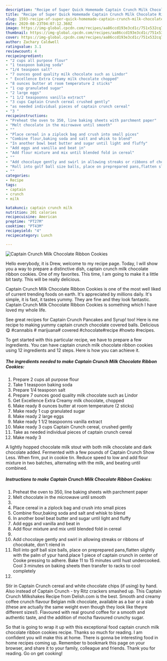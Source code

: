 ```yaml
---
description: "Recipe of Super Quick Homemade Captain Crunch Milk Chocolate Ribbon Cookies"
title: "Recipe of Super Quick Homemade Captain Crunch Milk Chocolate Ribbon Cookies"
slug: 1593-recipe-of-super-quick-homemade-captain-crunch-milk-chocolate-ribbon-cookies
date: 2020-08-23T04:07:12.360Z
image: https://img-global.cpcdn.com/recipes/aa86ccd193e3cd1c/751x532cq70/captain-crunch-milk-chocolate-ribbon-cookies-recipe-main-photo.jpg
thumbnail: https://img-global.cpcdn.com/recipes/aa86ccd193e3cd1c/751x532cq70/captain-crunch-milk-chocolate-ribbon-cookies-recipe-main-photo.jpg
cover: https://img-global.cpcdn.com/recipes/aa86ccd193e3cd1c/751x532cq70/captain-crunch-milk-chocolate-ribbon-cookies-recipe-main-photo.jpg
author: Zachary Caldwell
ratingvalue: 3.1
reviewcount: 4
recipeingredient:
- "2 cups all purpose flour"
- "1 teaspoon baking soda"
- "1/4 teaspoon salt"
- "7 ounces good quality milk chocolate such as Lindor"
- " Excellence Extra Creamy milk chocolate chopped"
- "8 ounces butter at room temperature 2 sticks"
- "1 cup granulated sugar"
- "2 large eggs"
- "1 1/2 teaspoonns vanilla extract"
- "3 cups Captain Crunch cereal crushed gently"
- "as needed individual pieces of captain crunch cereal"
- "3 "
recipeinstructions:
- "Preheat the oven to 350, line baking sheets with parchment paper"
- "Melt chocolate in the microwave until smooth"
- ""
- "Place cereal in a ziplock bag and crush into small pices"
- "Combine flour,baking soda and salt and whisk to blend"
- "In another bowl beat butter and sugar until light and fluffy"
- "Add eggs and vanilla and beat in"
- "Add flour mixture and mix until blended fold in cereal"
- ""
- "Add chocolaye gently and swirl in allowing streaks or ribbons of chocokate, don&#39;t nlend in"
- "Roll into golf ball size balls, place on preprepared pans,flatten slightly with the palm of ypur hand.place 1 piece of captain crunch in center of Cooke pressing to adhere. Bake 11 to 15 minutes until hust undercooked. Cool 3 minutes on baking sheets then transfer to racks to cool completely"
- ""
categories:
- Recipe
tags:
- captain
- crunch
- milk

katakunci: captain crunch milk 
nutrition: 201 calories
recipecuisine: American
preptime: "PT27M"
cooktime: "PT43M"
recipeyield: "4"
recipecategory: Lunch

---
```



![Captain Crunch Milk Chocolate Ribbon Cookies](https://img-global.cpcdn.com/recipes/aa86ccd193e3cd1c/751x532cq70/captain-crunch-milk-chocolate-ribbon-cookies-recipe-main-photo.jpg)

Hello everybody, it is Drew, welcome to my recipe page. Today, I will show you a way to prepare a distinctive dish, captain crunch milk chocolate ribbon cookies. One of my favorites. This time, I am going to make it a little bit tasty. This will be really delicious.

Captain Crunch Milk Chocolate Ribbon Cookies is one of the most well liked of current trending foods on earth. It's appreciated by millions daily. It's simple, it is fast, it tastes yummy. They are fine and they look fantastic. Captain Crunch Milk Chocolate Ribbon Cookies is something which I have loved my whole life.

See great recipes for Captain Crunch Pancakes and Syrup! too! Here is me recipe to making yummy captain crunch chocolate covered balls. Delicious 😋 #cannabis # marijuana# covered #chocolate#recipe #howto #recipes.


To get started with this particular recipe, we have to prepare a few ingredients. You can have captain crunch milk chocolate ribbon cookies using 12 ingredients and 12 steps. Here is how you can achieve it.

<!--inarticleads1-->

##### The ingredients needed to make Captain Crunch Milk Chocolate Ribbon Cookies:

1. Prepare 2 cups all purpose flour
1. Take 1 teaspoon baking soda
1. Prepare 1/4 teaspoon salt
1. Prepare 7 ounces good quality milk chocolate such as Lindor
1. Get  Excellence Extra Creamy milk chocolate, chopped
1. Make ready 8 ounces butter at room temperature (2 sticks)
1. Make ready 1 cup granulated sugar
1. Make ready 2 large eggs
1. Make ready 1 1/2 teaspoonns vanilla extract
1. Make ready 3 cups Captain Crunch cereal, crushed gently
1. Take as needed individual pieces of captain crunch cereal
1. Make ready 3 


A lightly hopped chocolate milk stout with both milk chocolate and dark chocolate added. Fermented with a few pounds of Captain Crunch Show Less. When firm, put in cookie tin. Reduce speed to low and add flour mixture in two batches, alternating with the milk, and beating until combined. 

<!--inarticleads2-->

##### Instructions to make Captain Crunch Milk Chocolate Ribbon Cookies:

1. Preheat the oven to 350, line baking sheets with parchment paper
1. Melt chocolate in the microwave until smooth
1. 
1. Place cereal in a ziplock bag and crush into small pices
1. Combine flour,baking soda and salt and whisk to blend
1. In another bowl beat butter and sugar until light and fluffy
1. Add eggs and vanilla and beat in
1. Add flour mixture and mix until blended fold in cereal
1. 
1. Add chocolaye gently and swirl in allowing streaks or ribbons of chocokate, don&#39;t nlend in
1. Roll into golf ball size balls, place on preprepared pans,flatten slightly with the palm of ypur hand.place 1 piece of captain crunch in center of Cooke pressing to adhere. Bake 11 to 15 minutes until hust undercooked. Cool 3 minutes on baking sheets then transfer to racks to cool completely
1. 


Stir in Captain Crunch cereal and white chocolate chips (if using) by hand. Also instead of Captain Crunch - try Ritz crackers smashed up. This Captain Crunch Milkshakes Recipe from Delish.com is the best. Smooth and creamy coffee crunch flavour Belgian milk chocolate, available as a bar or a slab (these are actually the same weight even though they look like theyre different sizes!). Flavoured with real ground coffee for a smooth and authentic taste, and the addition of mocha flavoured crunchy sugar. 

So that is going to wrap it up with this exceptional food captain crunch milk chocolate ribbon cookies recipe. Thanks so much for reading. I am confident you will make this at home. There is gonna be interesting food in home recipes coming up. Remember to bookmark this page on your browser, and share it to your family, colleague and friends. Thank you for reading. Go on get cooking!
